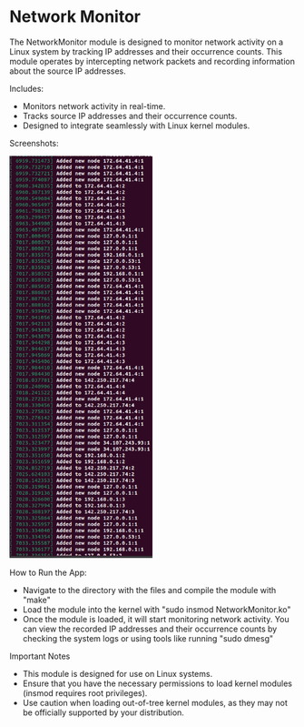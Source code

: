 # Network Monitor

The NetworkMonitor module is designed to monitor network activity on a Linux system by tracking IP addresses and their occurrence counts. This module operates by intercepting network packets and recording information about the source IP addresses.

Includes:
- Monitors network activity in real-time.
- Tracks source IP addresses and their occurrence counts.
- Designed to integrate seamlessly with Linux kernel modules.


Screenshots: 

<div display="flex">
<img src="/pictures/Screenshot_1.png" alt="Image 1" width="50%" />
</div>


How to Run the App:
- Navigate to the directory with the files and compile the module with "make"
- Load the module into the kernel with "sudo insmod NetworkMonitor.ko"
- Once the module is loaded, it will start monitoring network activity. You can view the recorded IP addresses and their occurrence counts by checking the system logs or using tools like running "sudo dmesg"


Important Notes
- This module is designed for use on Linux systems.
- Ensure that you have the necessary permissions to load kernel modules (insmod requires root privileges).
- Use caution when loading out-of-tree kernel modules, as they may not be officially supported by your distribution.
